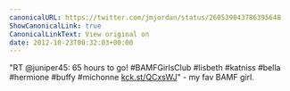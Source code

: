 ```yaml
---
canonicalURL: https://twitter.com/jmjordan/status/260539043786395648
ShowCanonicalLink: true
CanonicalLinkText: View original on
date: 2012-10-23T00:32:03+00:00
---
```

"RT @juniper45: 65 hours to go! #BAMFGirlsClub #lisbeth #katniss #bella #hermione #buffy #michonne [kck.st/QCxsWJ](http://kck.st/QCxsWJ)" - my fav BAMF girl.